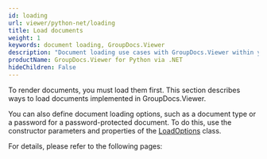 ```yaml
---
id: loading
url: viewer/python-net/loading
title: Load documents
weight: 1
keywords: document loading, GroupDocs.Viewer
description: "Document loading use cases with GroupDocs.Viewer within your Python applications."
productName: GroupDocs.Viewer for Python via .NET
hideChildren: False
---
```

To render documents, you must load them first. This section describes ways to load documents implemented in GroupDocs.Viewer.

You can also define document loading options, such as a document type or a password for a password-protected document. To do this, use the constructor parameters and properties of the [LoadOptions](https://reference.groupdocs.com/viewer/python-net/groupdocs.viewer.options/loadoptions) class.

For details, please refer to the following pages:
